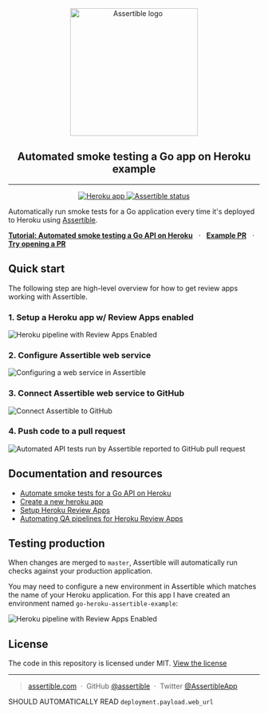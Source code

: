 <div align="center">
  <a href="https://assertible.com" target="_blank">
    <img src="https://assertible.com/images/logo/logo-horizontal-512x.png" width="256" alt="Assertible logo" title="Testing a Node.js API with Assertible"/>
  </a>
  <h2>Automated smoke testing a Go app on Heroku example</h2>
  <hr/>
  <a href="https://go-heroku-assertible-example.herokuapp.com/">
    <img title="Heroku app" src="https://heroku-badges.herokuapp.com/?app=go-heroku-assertible-example"/>
  </a>
  <a href="https://assertible.com">
      <img title="Assertible status" src="https://assertible.com/apis/1ffc0c9d-d1e7-47c2-b4d1-62bae28791fb/status?api_token=4f7732214e77f3bcde"/>
  </a>
  <br/>
</div>

Automatically run smoke tests for a Go application every time it's
deployed to Heroku using [Assertible](https://assertible.com).

[**Tutorial: Automated smoke testing a Go API on Heroku**](https://assertible.com/blog/automate-smoke-tests-for-a-go-api-on-heroku) &nbsp; &middot; &nbsp; [**Example PR**](https://github.com/assertible/go-heroku-example/pull/5) &nbsp; &middot; &nbsp; [**Try opening a PR**](https://github.com/assertible/go-heroku-example/compare)

## Quick start

The following step are high-level overview for how to get review apps
working with Assertible.

### 1. Setup a Heroku app w/ Review Apps enabled

<img
  src="https://s3-us-west-2.amazonaws.com/assertible/blog/go-heroku-dash-pipeline.png"
  alt="Heroku pipeline with Review Apps Enabled" />

### 2. Configure Assertible web service

<img
  src="https://s3-us-west-2.amazonaws.com/assertible/blog/assertible-new-service-go-heroku-example.png"
  alt="Configuring a web service in Assertible" />

### 3. Connect Assertible web service to GitHub

<img
  src="https://s3-us-west-2.amazonaws.com/assertible/blog/go-heroku-example-assertible-deployments-configuration.png"
  alt="Connect Assertible to GitHub" />

### 4. Push code to a pull request

<img
  src="https://s3-us-west-2.amazonaws.com/assertible/blog/go-heroku-assertible-successful-deployment.png"
  alt="Automated API tests run by Assertible reported to GitHub pull request" />


## Documentation and resources

- [Automate smoke tests for a Go API on Heroku](https://assertible.com/blog/automate-smoke-tests-for-a-go-api-on-heroku)
- [Create a new heroku app](https://medium.com/@freeformz/hello-world-with-go-heroku-38295332f07b)
- [Setup Heroku Review Apps](https://devcenter.heroku.com/articles/github-integration-review-apps)
- [Automating QA pipelines for Heroku Review Apps](https://assertible.com/blog/automating-qa-pipelines-for-heroku-review-apps)


## Testing production

When changes are merged to `master`, Assertible will automatically run
checks against your production application.

You may need to configure a new environment in Assertible which
matches the name of your Heroku application. For this app I have
created an environment named `go-heroku-assertible-example`:

<img
  src="https://s3-us-west-2.amazonaws.com/assertible/blog/assertible-go-heroku-assertible-example-environment.png"
  alt="Heroku pipeline with Review Apps Enabled" />


## License

The code in this repository is licensed under
MIT. [View the license](https://github.com/assertible/deployments/blob/master/LICENSE)

---

> [assertible.com](http://assertible.com) &nbsp;&middot;&nbsp;
> GitHub [@assertible](https://github.com/assertible) &nbsp;&middot;&nbsp;
> Twitter [@AssertibleApp](https://twitter.com/AssertibleApp)

SHOULD AUTOMATICALLY READ `deployment.payload.web_url`
